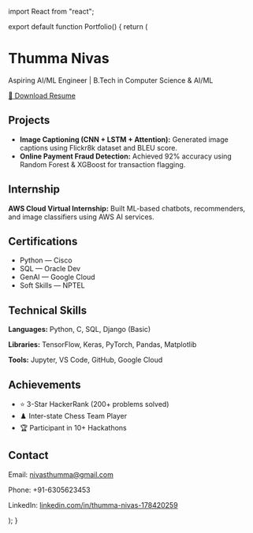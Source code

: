 import React from "react";

export default function Portfolio() {
  return (
    <div className="p-8 max-w-4xl mx-auto font-sans">
      <h1 className="text-4xl font-bold mb-2">Thumma Nivas</h1>
      <p className="text-gray-600 mb-4">Aspiring AI/ML Engineer | B.Tech in Computer Science & AI/ML</p>
      <a
        href="/Resume.pdf"
        download
        className="inline-block mb-6 px-4 py-2 bg-blue-600 text-white rounded hover:bg-blue-700"
      >
        📄 Download Resume
      </a>
      <section className="mb-8">
        <h2 className="text-2xl font-semibold">Projects</h2>
        <ul className="list-disc ml-6 mt-2 space-y-2">
          <li>
            <strong>Image Captioning (CNN + LSTM + Attention):</strong> Generated image captions using Flickr8k dataset and BLEU score.
          </li>
          <li>
            <strong>Online Payment Fraud Detection:</strong> Achieved 92% accuracy using Random Forest & XGBoost for transaction flagging.
          </li>
        </ul>
      </section>
      <section className="mb-8">
        <h2 className="text-2xl font-semibold">Internship</h2>
        <p>
          <strong>AWS Cloud Virtual Internship:</strong> Built ML-based chatbots, recommenders, and image classifiers using AWS AI services.
        </p>
      </section>
      <section className="mb-8">
        <h2 className="text-2xl font-semibold">Certifications</h2>
        <ul className="list-disc ml-6 mt-2">
          <li>Python — Cisco</li>
          <li>SQL — Oracle Dev</li>
          <li>GenAI — Google Cloud</li>
          <li>Soft Skills — NPTEL</li>
        </ul>
      </section>
      <section className="mb-8">
        <h2 className="text-2xl font-semibold">Technical Skills</h2>
        <p><strong>Languages:</strong> Python, C, SQL, Django (Basic)</p>
        <p><strong>Libraries:</strong> TensorFlow, Keras, PyTorch, Pandas, Matplotlib</p>
        <p><strong>Tools:</strong> Jupyter, VS Code, GitHub, Google Cloud</p>
      </section>
      <section className="mb-8">
        <h2 className="text-2xl font-semibold">Achievements</h2>
        <ul className="list-disc ml-6 mt-2">
          <li>⭐ 3-Star HackerRank (200+ problems solved)</li>
          <li>♟️ Inter-state Chess Team Player</li>
          <li>🏆 Participant in 10+ Hackathons</li>
        </ul>
      </section>
      <section>
        <h2 className="text-2xl font-semibold">Contact</h2>
        <p>Email: <a href="mailto:nivasthumma@gmail.com" className="text-blue-600">nivasthumma@gmail.com</a></p>
        <p>Phone: +91-6305623453</p>
        <p>LinkedIn: <a href="https://linkedin.com/in/thumma-nivas-178420259" target="_blank" className="text-blue-600">linkedin.com/in/thumma-nivas-178420259</a></p>
      </section>
    </div>
  );
}
